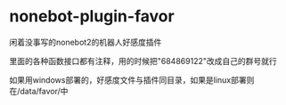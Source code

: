 # nonebot-plugin-favor
闲着没事写的nonebot2的机器人好感度插件

里面的各种函数接口都有注释，用的时候把"684869122"改成自己的群号就行

如果用windows部署的，好感度文件与插件同目录，如果是linux部署则在/data/favor/中
